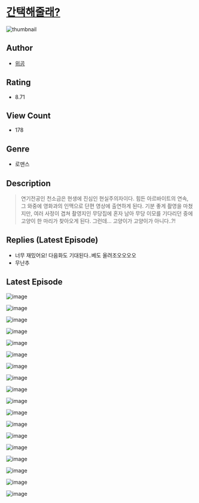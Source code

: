 # [간택해줄래?](https://comic.naver.com/bestChallenge/list?titleId=810196)
![thumbnail](https://image-comic.pstatic.net/user_contents_data/challenge_comic/2023/05/23/323769/upload_4134647743458535010_480x623.jpeg)

## Author
- [위곰](https://comic.naver.com/artistTitle?id=323769)

## Rating
- 8.71

## View Count
- 178

## Genre
- 로맨스

## Description
> 연기전공인 천소금은 현생에 진심인 현실주의자이다. 힘든 아르바이트의 연속, 그 와중에 영화과의 인맥으로 단편 영상에 출연하게 된다. 기분 좋게 촬영을 마쳤지만, 여러 사정이 겹쳐 촬영지인 무당집에 혼자 남아 무당 이모를 기다리던 중에 고양이 한 마리가 찾아오게 된다. 그런데... 고양이가 고양이가 아니다..?!

## Replies (Latest Episode)
- 너무 재밌어요! 다음화도 기대된다..베도 올려조오오오오
- 무난추

## Latest Episode
![image](https://image-comic.pstatic.net/user_contents_data/challenge_comic/2023/05/25/323769/upload_7221859982981162288.jpeg)

![image](https://image-comic.pstatic.net/user_contents_data/challenge_comic/2023/05/25/323769/upload_4064045005133604194.jpeg)

![image](https://image-comic.pstatic.net/user_contents_data/challenge_comic/2023/05/25/323769/upload_3486129383446754103.jpeg)

![image](https://image-comic.pstatic.net/user_contents_data/challenge_comic/2023/05/25/323769/upload_3689629191045855032.jpeg)

![image](https://image-comic.pstatic.net/user_contents_data/challenge_comic/2023/05/25/323769/upload_7004559999568471650.jpeg)

![image](https://image-comic.pstatic.net/user_contents_data/challenge_comic/2023/05/25/323769/upload_3991424444029953588.jpeg)

![image](https://image-comic.pstatic.net/user_contents_data/challenge_comic/2023/05/25/323769/upload_7148393725468893744.jpeg)

![image](https://image-comic.pstatic.net/user_contents_data/challenge_comic/2023/05/25/323769/upload_7234297469468882530.jpeg)

![image](https://image-comic.pstatic.net/user_contents_data/challenge_comic/2023/05/25/323769/upload_7291434694979117880.jpeg)

![image](https://image-comic.pstatic.net/user_contents_data/challenge_comic/2023/05/25/323769/upload_3618752686388896865.jpeg)

![image](https://image-comic.pstatic.net/user_contents_data/challenge_comic/2023/05/25/323769/upload_7363773756279710008.jpeg)

![image](https://image-comic.pstatic.net/user_contents_data/challenge_comic/2023/05/25/323769/upload_7363721180762878264.jpeg)

![image](https://image-comic.pstatic.net/user_contents_data/challenge_comic/2023/05/25/323769/upload_3977867263024247905.jpeg)

![image](https://image-comic.pstatic.net/user_contents_data/challenge_comic/2023/05/25/323769/upload_3474635303685207864.jpeg)

![image](https://image-comic.pstatic.net/user_contents_data/challenge_comic/2023/05/25/323769/upload_3473512478891586356.jpeg)

![image](https://image-comic.pstatic.net/user_contents_data/challenge_comic/2023/05/25/323769/upload_3703700951261524276.jpeg)

![image](https://image-comic.pstatic.net/user_contents_data/challenge_comic/2023/05/25/323769/upload_7378080798256149604.jpeg)

![image](https://image-comic.pstatic.net/user_contents_data/challenge_comic/2023/05/25/323769/upload_7233456523495760434.jpeg)
